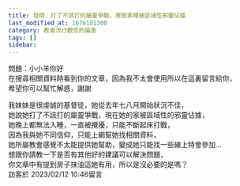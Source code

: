 ```yaml
---
title: 發問：打了不該打的屬靈爭戰，導致家裡被區域性邪靈佔據
last_modified_at: 1676181300
category: 教會流行觀念的偏差
tags: []
sidebar: 
---
```


 <p>問題：小小羊你好<br>
在搜尋相關資料時看到你的文章，因為我不太會使用所以在這裏留言給你，<br>
希望你可以幫忙解惑，謝謝</p>

<p>我妹妹是很虔誠的基督徒，她從去年七八月開始狀況不佳，<br>
她說她打了不該打的屬靈爭戰，現在她的家被區域性的邪靈佔據，<br>
她晚上都無法入睡，一直被攪擾，只能不斷起床打戰，<br>
因為我與她不同信仰，只能上網幫她找相關資料，<br>
她所屬教會感覺不太能提供她幫助，變成她只能找一些線上特會參加…<br>
想跟你請教一下是否有其他好的建議可以解決問題，<br>
你文章中有提到房子抹油這她有用，所以是沒必要的是嗎？<br>
訪客於 2023/02/12 10:46留言</p>

<p>&nbsp;</p>

<p>&nbsp;</p>

<p>&nbsp;</p>
